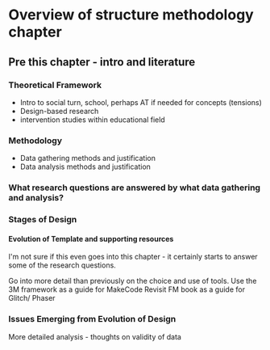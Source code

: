 # Overview of structure methodology chapter

## Pre this chapter - intro and literature

### Theoretical Framework
- Intro to social turn, school, perhaps AT if needed for concepts (tensions)
- Design-based research
- intervention studies within educational field

### Methodology
- Data gathering methods and justification
- Data analysis methods and justification

### What research questions are answered by what data gathering and analysis?

<!-- See the thesis by Digital Game Education: Designing interventions to encourage players’ informed reflections on their digital gaming practices Rafael Marques de Albuquerque

As this is done very methodically
-->


### Stages of Design

#### Evolution of Template and supporting resources
I'm not sure if this even goes into this chapter - it certainly starts to answer some of the research questions.

Go into more detail than previously on the choice and use of tools.
Use the 3M framework as a guide for MakeCode
Revisit FM book as a guide for Glitch/ Phaser


### Issues Emerging from Evolution of Design

More detailed analysis - thoughts on validity of data
